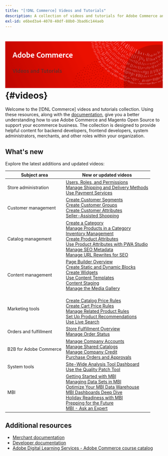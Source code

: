 ```yaml
---
title: "[!DNL Commerce] Videos and Tutorials"
description: A collection of videos and tutorials for Adobe Commerce and Magento Open Source
exl-id: e6bed3a4-4078-40df-88b0-3bad6c144aeb
---
```

# <!-- use banner as heading -->![Commerce Videos and Tutorials](../assets/banner-videos-home.png) {#videos}

Welcome to the [!DNL Commerce] videos and tutorials collection. Using these resources, along with the [documentation](https://experienceleague.adobe.com/docs/commerce.html), give you a better understanding how to use Adobe Commerce and Magento Open Source to support your ecommerce business. The collection is designed to provide helpful content for backend developers, frontend developers, system administrators, merchants, and other roles within your organization.

## What's new

Explore the latest additions and updated videos:

| Subject area | New or updated videos |
| ------------ | ---------- |
| Store administration | [Users, Roles, and Permissions](../merchant/users-roles-permissions.md) <br>[Manage Shipping and Delivery Methods](../merchant/shipping-delivery.md) <br>[Use Payment Services](../merchant/payment-services.md)|
| Customer management | [Create Customer Segments](../merchant/customer-segments.md) <br>[Create Customer Groups](../merchant/customer-groups.md) <br>[Create Customer Attributes](../merchant/customer-attributes.md) <br>[Seller-Assisted Shopping](../merchant/seller-assisted-shopping.md)|
| Catalog management | [Create a Category](../merchant/category-create.md) <br>[Manage Products in a Category](../merchant/category-products.md) <br>[Inventory Management](../merchant/inventory-management.md) <br>[Create Product Attributes](../merchant/product-attributes-create.md) <br>[Use Product Attributes with PWA Studio](../merchant/product-attributes-pwa.md) <br>[Manage SEO Metadata](../merchant/seo-metadata.md) <br>[Manage URL Rewrites for SEO](../merchant/seo-url-rewrites.md)|
| Content management | [Page Builder Overview](../merchant/page-builder-overview.md) <br>[Create Static and Dynamic Blocks](../merchant/static-dynamic-blocks.md) <br>[Create Widgets](../merchant/widgets.md) <br>[Use Content Templates](../merchant/content-templates.md) <br>[Content Staging](../merchant/content-staging.md) <br>[Manage the Media Gallery](../merchant/media-gallery.md)|
| Marketing tools | <br>[Create Catalog Price Rules](../merchant/catalog-price-rules.md) <br>[Create Cart Price Rules](../merchant/cart-price-rules.md) <br>[Manage Related Product Rules](../merchant/related-product-rules.md) <br>[Set Up Product Recommendations](../merchant/product-recommendations.md) <br>[Use Live Search](../merchant/live-search.md)|
| Orders and fulfillment | [Store Fulfillment Overview](../merchant/store-fulfillment.md) <br>[Manage Order Status](../merchant/order-status.md)|
| B2B for Adobe Commerce |  [Manage Company Accounts](../merchant/b2b/company-accounts.md)  <br>[Manage Shared Catalogs](../merchant/b2b/shared-catalogs.md) <br>[Manage Company Credit](../merchant/b2b/company-credit.md) <br>[Purchase Orders and Approvals](../merchant/b2b/purchase-orders.md)|
| System tools | [Site-Wide Analysis Tool Dashboard](../tools/site-wide-analysis-tool.md) <br>[Use the Quality Patch Tool](../tools/quality-patch-tool.md)|
| MBI |[Getting Started with MBI](../merchant/business-intelligence/webinars/getting-started.md) <br>[Managing Data Sets in MBI](../merchant/business-intelligence/webinars/manage-data-sets.md) <br>[Optimize Your MBI Data Warehouse](../merchant/business-intelligence/webinars/optimize-data-warehouse.md)<br>[MBI Dashboards Deep Dive](../merchant/business-intelligence/webinars/dashboards-deep-dive.md) <br>[Holiday Readiness with MBI](../merchant/business-intelligence/webinars/holiday-readiness.md) <br>[Prepping for the Future](../merchant/business-intelligence/prepare-for-future.md) <br>[MBI - Ask an Expert](../merchant/business-intelligence/webinars/ask-expert.md)|

## Additional resources

- [Merchant documentation](https://experienceleague.adobe.com/docs/commerce-admin/user-guides/home.html)
- [Developer documentation](https://devdocs.magento.com/)
- [Adobe Digital Learning Services - Adobe Commerce course catalog](https://learning.adobe.com/catalog.html?solution=Adobe%20Commerce)
